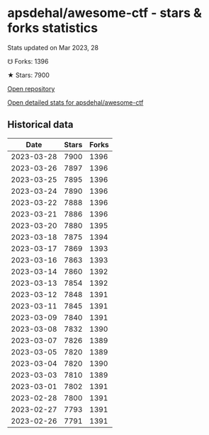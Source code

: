 # apsdehal/awesome-ctf - stars & forks statistics

Stats updated on Mar 2023, 28

☋ Forks: 1396

★ Stars: 7900

[Open repository](https://github.com/apsdehal/awesome-ctf)

[Open detailed stats for apsdehal/awesome-ctf](https://reviewgithub.com/rep/apsdehal/awesome-ctf)

## Historical data
| Date | Stars | Forks |
|------|-------|-------|
| 2023-03-28 | 7900 | 1396 | 
| 2023-03-26 | 7897 | 1396 | 
| 2023-03-25 | 7895 | 1396 | 
| 2023-03-24 | 7890 | 1396 | 
| 2023-03-22 | 7888 | 1396 | 
| 2023-03-21 | 7886 | 1396 | 
| 2023-03-20 | 7880 | 1395 | 
| 2023-03-18 | 7875 | 1394 | 
| 2023-03-17 | 7869 | 1393 | 
| 2023-03-16 | 7863 | 1393 | 
| 2023-03-14 | 7860 | 1392 | 
| 2023-03-13 | 7854 | 1392 | 
| 2023-03-12 | 7848 | 1391 | 
| 2023-03-11 | 7845 | 1391 | 
| 2023-03-09 | 7840 | 1391 | 
| 2023-03-08 | 7832 | 1390 | 
| 2023-03-07 | 7826 | 1389 | 
| 2023-03-05 | 7820 | 1389 | 
| 2023-03-04 | 7820 | 1390 | 
| 2023-03-03 | 7810 | 1389 | 
| 2023-03-01 | 7802 | 1391 | 
| 2023-02-28 | 7800 | 1391 | 
| 2023-02-27 | 7793 | 1391 | 
| 2023-02-26 | 7791 | 1391 | 

